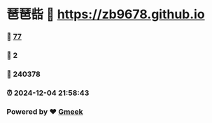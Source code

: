 # 琶琶啙 :link: https://zb9678.github.io 
### :page_facing_up: [77](https://zb9678.github.io/tag.html) 
### :speech_balloon: 2 
### :hibiscus: 240378 
### :alarm_clock: 2024-12-04 21:58:43 
### Powered by :heart: [Gmeek](https://github.com/Meekdai/Gmeek)
